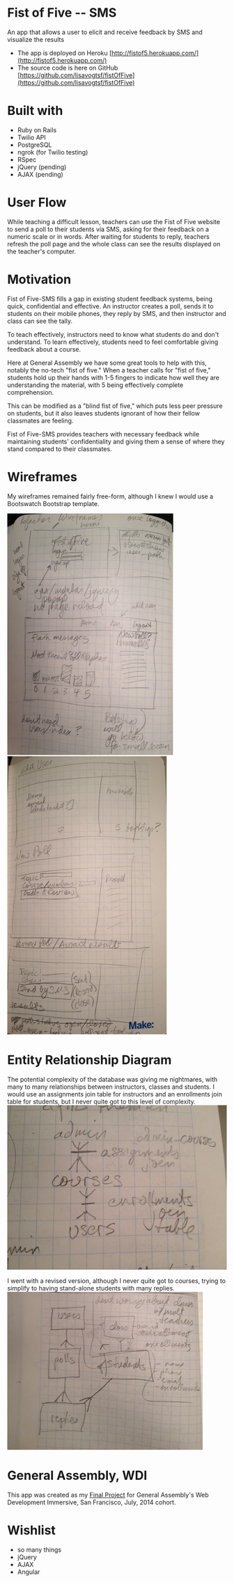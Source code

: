# Fist of Five --  SMS

An app that allows a user to elicit and receive feedback by SMS and visualize the results

* The app is deployed on Heroku [http://fistof5.herokuapp.com/](http://fistof5.herokuapp.com/)
* The source code is here on GitHub [https://github.com/lisavogtsf/fistOfFive](https://github.com/lisavogtsf/fistOfFive)

# Built with
* Ruby on Rails
* Twilio API
* PostgreSQL
* ngrok (for Twilio testing)
* RSpec
* jQuery (pending)
* AJAX (pending)

# User Flow

While teaching a difficult lesson, teachers can use the Fist of Five website to send a poll to their students via SMS, asking for their feedback on a numeric scale or in words. After waiting for students to reply, teachers refresh the poll page and the whole class can see the results displayed on the teacher's computer.  

# Motivation

Fist of Five-SMS fills a gap in existing student feedback systems, being quick, confidential and effective. An instructor creates a poll, sends it to students on their mobile phones, they reply by SMS, and then instructor and class can see the tally. 

To teach effectively, instructors need to know what students do and don't understand. To learn effectively, students need to feel comfortable giving feedback about a course. 

Here at General Assembly we have some great tools to help with this, notably the no-tech "fist of five." When a teacher calls for "fist of five," students hold up their hands with 1-5 fingers to indicate how well they are understanding the material, with 5 being effectively complete comprehension. 

This can be modified as a "blind fist of five," which puts less peer pressure on students, but it also leaves students ignorant of how their fellow classmates are feeling. 

Fist of Five-SMS provides teachers with necessary feedback while maintaining students' confidentiality and giving them a sense of where they stand compared to their classmates. 

# Wireframes
My wireframes remained fairly free-form, although I knew I would use a Bootswatch Bootstrap template.

![wireframes1](wireframes1.png)
![wireframes2](wireframes2.png)


# Entity Relationship Diagram
The potential complexity of the database was giving me nightmares, with many to many relationships between instructors, classes and students. I would use an assignments join table for instructors and an enrollments join table for students, but I never quite got to this level of complexity.
![Fo5many](Fo5ERDmany.JPG "Fo5 Many many to many")

I went with a revised version, although I never quite got to courses, trying to simplify to having stand-alone students with many replies.
![Fo5moreReasonable](Fo5ERDstillmany.png "Fo5 still many to many")

# General Assembly, WDI
This app was created as my [Final Project](https://github.com/wdi-sf-july/final_project_specs) for General Assembly's Web Development Immersive, San Francisco, July, 2014 cohort.

# Wishlist
* so many things
* jQuery
* AJAX
* Angular